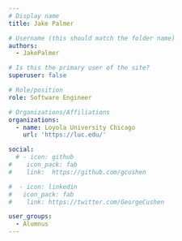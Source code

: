 ```yaml
---
# Display name
title: Jake Palmer

# Username (this should match the folder name)
authors:
  - JakePalmer

# Is this the primary user of the site?
superuser: false

# Role/position
role: Software Engineer

# Organizations/Affiliations
organizations:
  - name: Loyola University Chicago
    url: 'https://luc.edu/'

social:
  # - icon: github
#    icon_pack: fab
#    link:  https://github.com/gcushen

#  - icon: linkedin
#   icon_pack: fab
#    link: https://twitter.com/GeorgeCushen

user_groups:
  - Alumnus
---
```

